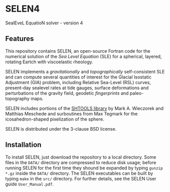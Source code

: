 # SELEN4
SealEveL EquatioN solver - version 4

## Features

This repository contains SELEN, an open-source Fortran code for the numerical solution of the *Sea Level Equation* (SLE) for a spherical, layered, rotating Eartch with viscoelastic rheology.

SELEN implements a *gravitationally* and *topographically* self-consistent SLE and can compute several quantities of interest for the Glacial Isostatic Adjustment (GIA) problem, including Relative Sea-Level (RSL) curves, present-day sealevel rates at tide gauges, surface deformations and perturbations of the gravity field, geodetic *fingerprints* and paleo-topography maps.

SELEN includes portions of the [SHTOOLS library](https://shtools.oca.eu/shtools/) by Mark A. Wieczorek and Matthias Meschede and surboutines from Max Tegmark for the icosahedron-shaped pixelization of the sphere.

SELEN is distributed under the 3-clause BSD license.

## Installation

To install SELEN, just download the repository to a local directory.  Some files in the `DATA/` directory are compressed to reduce disk usage; before running SELEN for the first time they shound be expanded by typing `gunzip *.gz` inside the `DATA/` directory.  The SELEN executables can be built by typing `make` in the `src/` directory. For further details, see the SELEN User guide `User_Manual.pdf`.



